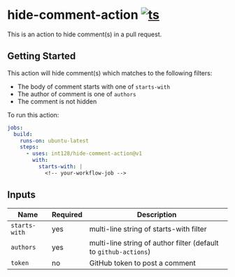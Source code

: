 # hide-comment-action [![ts](https://github.com/int128/hide-comment-action/actions/workflows/ts.yaml/badge.svg)](https://github.com/int128/hide-comment-action/actions/workflows/ts.yaml)

This is an action to hide comment(s) in a pull request.


## Getting Started

This action will hide comment(s) which matches to the following filters:

- The body of comment starts with one of `starts-with`
- The author of comment is one of `authors`
- The comment is not hidden

To run this action:

```yaml
jobs:
  build:
    runs-on: ubuntu-latest
    steps:
      - uses: int128/hide-comment-action@v1
        with:
          starts-with: |
            <!-- your-workflow-job -->
```


## Inputs

| Name | Required | Description
|------|----------|-------------
| `starts-with` | yes | multi-line string of starts-with filter
| `authors` | yes | multi-line string of author filter (default to `github-actions`)
| `token` | no | GitHub token to post a comment
